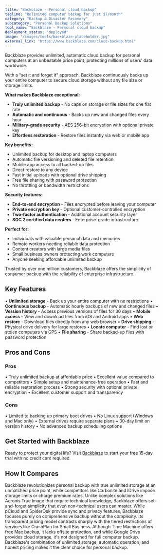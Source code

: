 ```yaml
---
title: "Backblaze - Personal cloud backup"
tagline: "Unlimited computer backup for just $7/month"
category: "Backup & Disaster Recovery"
subcategory: "Personal Backup Solutions"
tool_name: "Backblaze - Personal cloud backup"
deployment_status: "deployed"
image: "/images/tools/backblaze-placeholder.jpg"
external_link: "https://www.backblaze.com/cloud-backup.html"
---
```

Backblaze provides unlimited, automatic cloud backup for personal computers at an unbeatable price point, protecting millions of users' data worldwide.

With a "set it and forget it" approach, Backblaze continuously backs up your entire computer to secure cloud storage without any file size or storage limits.

**What makes Backblaze exceptional:**
- **Truly unlimited backup** - No caps on storage or file sizes for one flat rate
- **Automatic and continuous** - Backs up new and changed files every hour
- **Military-grade security** - AES 256-bit encryption with optional private key
- **Effortless restoration** - Restore files instantly via web or mobile app

**Key benefits:**
- Unlimited backup for desktop and laptop computers
- Automatic file versioning and deleted file retention
- Mobile app access to all backed-up files
- Direct restore to any device
- Fast initial uploads with optional drive shipping
- Free file sharing with password protection
- No throttling or bandwidth restrictions

**Security features:**
- **End-to-end encryption** - Files encrypted before leaving your computer
- **Private encryption key** - Optional customer-controlled encryption
- **Two-factor authentication** - Additional account security layer
- **SOC 2 certified data centers** - Enterprise-grade infrastructure

**Perfect for:**
- Individuals with valuable personal data and memories
- Remote workers needing reliable data protection
- Content creators with large media files
- Small business owners protecting work computers
- Anyone seeking affordable unlimited backup

Trusted by over one million customers, Backblaze offers the simplicity of consumer backup with the reliability of enterprise infrastructure.

## Key Features

• **Unlimited storage** - Back up your entire computer with no restrictions
• **Continuous backup** - Automatic hourly backups of new and changed files
• **Version history** - Access previous versions of files for 30 days
• **Mobile access** - View and download files from iOS and Android apps
• **Web restore** - Download files directly from any web browser
• **Drive shipping** - Physical drive delivery for large restores
• **Locate computer** - Find lost or stolen computers via GPS
• **File sharing** - Share backed-up files with password protection

## Pros and Cons

### Pros
• Truly unlimited backup at affordable price
• Excellent value compared to competitors
• Simple setup and maintenance-free operation
• Fast and reliable restoration process
• Strong security with optional private encryption
• Excellent customer support and transparency

### Cons
• Limited to backing up primary boot drives
• No Linux support (Windows and Mac only)
• External drives require separate plans
• 30-day limit on version history
• No advanced backup scheduling options

## Get Started with Backblaze

Ready to protect your digital life? Visit [Backblaze](https://www.backblaze.com/cloud-backup.html) to start your free 15-day trial with no credit card required.

## How It Compares

Backblaze revolutionizes personal backup with true unlimited storage at an unmatched price point, while competitors like Carbonite and IDrive impose storage limits or charge premium rates. Unlike complex solutions like Acronis True Image that require technical knowledge, Backblaze offers set-and-forget simplicity that even non-technical users can master. While pCloud and SpiderOak provide sync and privacy features, Backblaze focuses purely on comprehensive backup without the complexity. Its transparent pricing model contrasts sharply with the tiered restrictions of services like CrashPlan for Small Business. Although Time Machine offers free Mac backup, it lacks offsite protection, and while Google Drive provides cloud storage, it's not designed for full computer backup. Backblaze's combination of unlimited storage, automatic operation, and honest pricing makes it the clear choice for personal backup.
